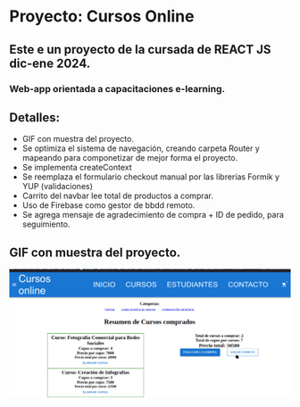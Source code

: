 # Proyecto: Cursos Online

## Este e un proyecto de la cursada de REACT JS dic-ene 2024.

### Web-app orientada a capacitaciones e-learning.

## Detalles:

- GIF con muestra del proyecto.
- Se optimiza el sistema de navegación, creando carpeta Router y mapeando para componetizar de mejor forma el proyecto.
- Se implementa createContext
- Se reemplaza el formulario checkout manual por las librerías Formik y YUP (validaciones)
- Carrito del navbar lee total de productos a comprar.
- Uso de Firebase como gestor de bbdd remoto.
- Se agrega mensaje de agradecimiento de compra + ID de pedido, para seguimiento.

## GIF con muestra del proyecto.

[![Entrega Final (GIF)](https://raw.githubusercontent.com/santoleal/cursosOnline-REACTproject/main/public/tercera_Entrega_Final_REACT.gif "Entrega Final (GIF)")](httphttps://raw.githubusercontent.com/santoleal/cursosOnline-REACTproject/main/public/tercera_Entrega_Final_REACT.gif:// "Entrega Final (GIF)")
